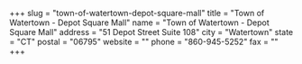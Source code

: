 +++
slug = "town-of-watertown-depot-square-mall"
title = "Town of Watertown - Depot Square Mall"
name = "Town of Watertown - Depot Square Mall"
address = "51 Depot Street Suite 108"
city = "Watertown"
state = "CT"
postal = "06795"
website = ""
phone = "860-945-5252"
fax = ""
+++
